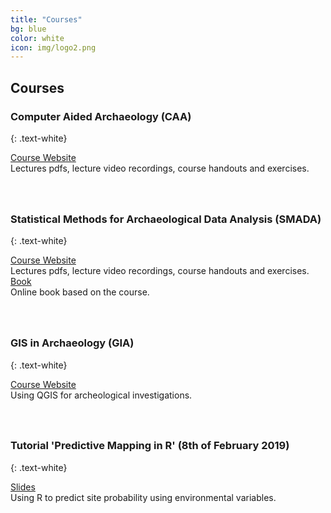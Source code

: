 ```yaml
---
title: "Courses"
bg: blue
color: white
icon: img/logo2.png
---
```


## Courses

### Computer Aided Archaeology (CAA)
{: .text-white}

<div id="coursescontainer">
<div id="coursesbox">
<a class="boxlinks"  href="https://berncodalab.github.io/caa/">Course Website</a><br>
Lectures pdfs, lecture video recordings, course handouts and exercises.
</div>
</div>

<div style="padding: 20px"></div>


### Statistical Methods for Archaeological Data Analysis (SMADA)
{: .text-white}

<div id="coursescontainer">
<div id="coursesbox">
<a class="boxlinks"  href="https://berncodalab.github.io/smada/">Course Website</a><br>
Lectures pdfs, lecture video recordings, course handouts and exercises.
</div>
<div id="coursesbox">
<a class="boxlinks" href="https://martinhinz.github.io/smada2021/book/preface.html">Book</a><br>
Online book based on the course.<br>
</div>
</div>

<div style="padding: 20px"></div>

### GIS in Archaeology (GIA)
{: .text-white}

<div id="coursescontainer">
<div id="coursesbox">
<a class="boxlinks" href="https://berncodalab.github.io/gia">Course Website</a><br>
Using QGIS for archeological investigations.
</div>
</div>

<div style="padding: 20px"></div>

### Tutorial 'Predictive Mapping in R' (8th of February 2019)
{: .text-white}

<div id="coursescontainer">
<div id="coursesbox">
<a class="boxlinks" href="https://martinhinz.github.io/pred_map_tut">Slides</a><br>
Using R to predict site probability using environmental variables.
</div>
</div>
